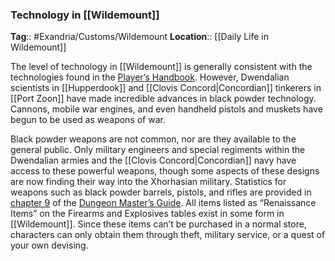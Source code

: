 ### Technology in [[Wildemount]]
**Tag**:: #Exandria/Customs/Wildemount
**Location**:: [[Daily Life in Wildemount]]

The level of technology in [[Wildemount]] is generally consistent with the technologies found in the [Player’s Handbook](https://www.dndbeyond.com/sources/phb "Player’s Handbook"). However, Dwendalian scientists in [[Hupperdook]] and [[Clovis Concord|Concordian]] tinkerers in [[Port Zoon]] have made incredible advances in black powder technology. Cannons, mobile war engines, and even handheld pistols and muskets have begun to be used as weapons of war.

Black powder weapons are not common, nor are they available to the general public. Only military engineers and special regiments within the Dwendalian armies and the [[Clovis Concord|Concordian]] navy have access to these powerful weapons, though some aspects of these designs are now finding their way into the Xhorhasian military. Statistics for weapons such as black powder barrels, pistols, and rifles are provided in [chapter 9](https://www.dndbeyond.com/sources/dmg/dungeon-masters-workshop#Firearms "chapter 9") of the [Dungeon Master’s Guide](https://www.dndbeyond.com/sources/dmg "Dungeon Master’s Guide"). All items listed as “Renaissance Items” on the Firearms and Explosives tables exist in some form in [[Wildemount]]. Since these items can’t be purchased in a normal store, characters can only obtain them through theft, military service, or a quest of your own devising.